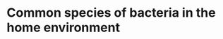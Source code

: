 <!-- TITLE: Bacteria List -->
<!-- SUBTITLE: A quick summary of Bacteria List -->

# Common species of bacteria in the home environment